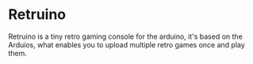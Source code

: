 # Retruino
Retruino is a tiny retro gaming console for the arduino, it's based on the Arduios, what enables you to upload multiple retro games once and play them.
